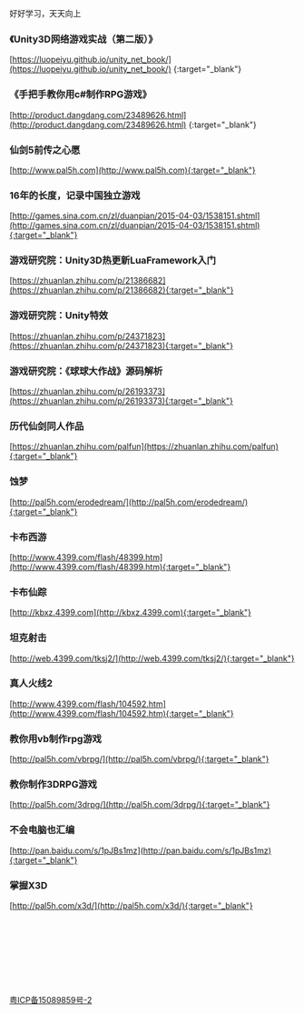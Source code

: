 好好学习，天天向上

### 《Unity3D网络游戏实战（第二版）》

[https://luopeiyu.github.io/unity_net_book/](https://luopeiyu.github.io/unity_net_book/) {:target="_blank"}


### 《手把手教你用c#制作RPG游戏》

[http://product.dangdang.com/23489626.html](http://product.dangdang.com/23489626.html) {:target="_blank"}


### 仙剑5前传之心愿

[http://www.pal5h.com](http://www.pal5h.com){:target="_blank"}


### 16年的长度，记录中国独立游戏

[http://games.sina.com.cn/zl/duanpian/2015-04-03/1538151.shtml](http://games.sina.com.cn/zl/duanpian/2015-04-03/1538151.shtml){:target="_blank"}


### 游戏研究院：Unity3D热更新LuaFramework入门

[https://zhuanlan.zhihu.com/p/21386682](https://zhuanlan.zhihu.com/p/21386682){:target="_blank"}


### 游戏研究院：Unity特效

[https://zhuanlan.zhihu.com/p/24371823](https://zhuanlan.zhihu.com/p/24371823){:target="_blank"}


### 游戏研究院：《球球大作战》源码解析

[https://zhuanlan.zhihu.com/p/26193373](https://zhuanlan.zhihu.com/p/26193373){:target="_blank"}


### 历代仙剑同人作品

[https://zhuanlan.zhihu.com/palfun](https://zhuanlan.zhihu.com/palfun){:target="_blank"}


### 蚀梦

[http://pal5h.com/erodedream/](http://pal5h.com/erodedream/){:target="_blank"}


### 卡布西游

[http://www.4399.com/flash/48399.htm](http://www.4399.com/flash/48399.htm){:target="_blank"}


### 卡布仙踪

[http://kbxz.4399.com](http://kbxz.4399.com){:target="_blank"}


### 坦克射击

[http://web.4399.com/tksj2/](http://web.4399.com/tksj2/){:target="_blank"}


### 真人火线2

[http://www.4399.com/flash/104592.htm](http://www.4399.com/flash/104592.htm){:target="_blank"}


### 教你用vb制作rpg游戏

[http://pal5h.com/vbrpg/](http://pal5h.com/vbrpg/){:target="_blank"}


### 教你制作3DRPG游戏

[http://pal5h.com/3drpg/](http://pal5h.com/3drpg/){:target="_blank"}


### 不会电脑也汇编

[http://pan.baidu.com/s/1pJBs1mz](http://pan.baidu.com/s/1pJBs1mz){:target="_blank"}


### 掌握X3D

[http://pal5h.com/x3d/](http://pal5h.com/x3d/){:target="_blank"}

 
 
 
<br><br><br><br><br><br><br>
 
 
 

 
 
 
 
 
[粤ICP备15089859号-2](http://www.miitbeian.gov.cn/)

